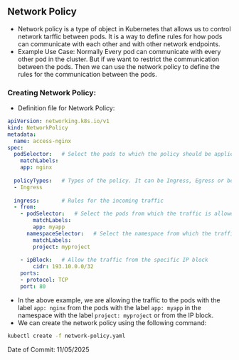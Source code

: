 ## Network Policy

- Network policy is a type of object in Kubernetes that allows us to control network tarffic between pods. It is a way to define rules for how pods can communicate with each other and with other network endpoints.
- Example Use Case: Normally Every pod can communicate with every other pod in the cluster. But if we want to restrict the communication between the pods. Then we can use the network policy to define the rules for the communication between the pods.

### Creating Network Policy:

- Definition file for Network Policy:

```yaml
apiVersion: networking.k8s.io/v1
kind: NetworkPolicy
metadata:
  name: access-nginx
spec:
  podSelector:   # Select the pods to which the policy should be applied
    matchLabels:
    app: nginx
    
  policyTypes:   # Types of the policy. It can be Ingress, Egress or both
  - Ingress
  
  ingress:       # Rules for the incoming traffic
  - from:
    - podSelector:   # Select the pods from which the traffic is allowed
        matchLabels:
        app: myapp
      namespaceSelector:   # Select the namespace from which the traffic is allowed
        matchLabels:
        project: myproject
    
    - ipBlock:   # Allow the traffic from the specific IP block
        cidr: 193.10.0.0/32
    ports:
    - protocol: TCP
    port: 80
```
- In the above example, we are allowing the traffic to the pods with the label `app: nginx` from the pods with the label `app: myapp` in the namespace with the label `project: myproject` or from the IP block.
- We can create the network policy using the following command:

```bash
kubectl create -f network-policy.yaml
```

Date of Commit: 11/05/2025